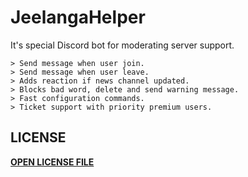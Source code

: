 # JeelangaHelper
It's special Discord bot for moderating server support.

```fix
> Send message when user join.
> Send message when user leave.
> Adds reaction if news channel updated.
> Blocks bad word, delete and send warning message.
> Fast configuration commands.
> Ticket support with priority premium users.
```

## LICENSE
[**OPEN LICENSE FILE**](https://github.com/LWJerri/JeelangaHelper/blob/master/LICENSE)